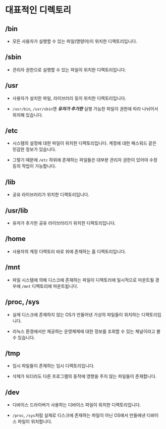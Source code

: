 # 대표적인 디렉토리

## /bin

- 모든 사용자가 실행할 수 있는 파일(명령어)이 위치한 디렉토리입니다.

## /sbin

- 관리자 권한으로 실행할 수 있는 파일이 위치한 디렉토리입니다.

## /usr

- 사용자가 설치한 파일, 라이브러리 등이 위치한 디렉토리입니다.

- `/usr/bin`, `/usr/sbin`엔 ***유저가 추가한*** 실행 가능한 파일이 권한에 따라 나뉘어서 위치해 있습니다.

## /etc

- 시스템의 설정에 대한 파일이 위치한 디렉토리입니다. 계정에 대한 패스워드 같은 민감한 정보가 있습니다.

- 그렇기 때문에 `/etc` 하위에 존재하는 파일들은 대부분 관리자 권한이 있어야 수정 등의 작업이 가능합니다.

## /lib

- 공유 라이브러리가 위치한 디렉토리입니다.

## /usr/lib

- 유저가 추가한 공유 라이브러리가 위치한 디렉토리입니다.

## /home

- 사용자의 계정 디렉토리 바로 위에 존재하는 홈 디렉토리입니다.

## /mnt

- 파일 시스템에 의해 디스크에 존재하는 파일이 디렉토리에 일시적으로 마운트될 경우에 `/mnt` 디렉토리에 마운트됩니다.

## /proc, /sys

- 실제 디스크에 존재하지 않는 OS가 만들어낸 가상의 파일들이 위치하는 디렉토리입니다.

- 리눅스 환경에서만 제공하는 운영체제에 대한 정보를 조회할 수 있는 채널이라고 볼 수 있습니다.

## /tmp

- 임시 파일들이 존재하는 임시 디렉토리입니다.

- 삭제가 되더라도 다른 프로그램의 동작에 영향을 주지 않는 파일들이 존재합니다.

## /dev

- 디바이스 드라이버가 사용하는 디바이스 파일이 위치한 디렉토리입니다.

- `/proc`, `/sys`처럼 실제로 디스크에 존재하는 파일이 아닌 OS에서 만들에낸 디바이스 파일이 위치합니다.